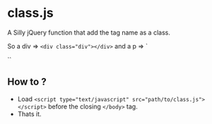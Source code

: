 class.js
========

A Silly jQuery function that add the tag name as a class.


So a div => `<div class="div"></div>`
and a p => `<p class="p"></p>``

## How to ? 
- Load `<script type="text/javascript" src="path/to/class.js"></script>` before the closing `</body>` tag.
- Thats it. 
